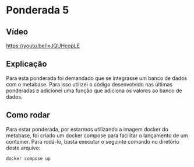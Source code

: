 # Ponderada 5

## Vídeo

https://youtu.be/ixJQUHcopLE

## Explicação

Para esta ponderada foi demandado que se integrasse um banco de dados com o metabase. Para isso utilizei o código desenvolvido nas últimas ponderadas e adicionei uma função que adiciona os valores ao banco de dados. 

## Como rodar

Para estar ponderada, por estarmos utilizando a imagem docker do metabase, foi criado um docker compose para facilitar o lançamento de um container. Para rodá-lo, basta executar o seguinte comando no diretório deste arquivo:

```
docker compose up 
```